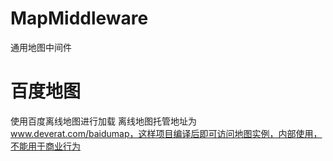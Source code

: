 # MapMiddleware
通用地图中间件
# 百度地图
使用百度离线地图进行加载
离线地图托管地址为 www.deverat.com/baidumap，这样项目编译后即可访问地图实例，内部使用，不能用于商业行为
